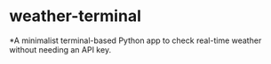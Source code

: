 # weather-terminal
*A minimalist terminal-based Python app to check real-time weather without needing an API key.
